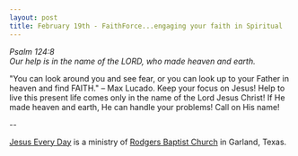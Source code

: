 ```yaml
---
layout: post
title: February 19th - FaithForce...engaging your faith in Spiritual
---
```


_Psalm 124:8  
Our help is in the name of the LORD, who made heaven and earth._

"You can look around you and see fear, or you can look up to your
Father in heaven and find FAITH." &ndash; Max Lucado. Keep your focus
on Jesus! Help to live this present life comes only in the name of the
Lord Jesus Christ! If He made heaven and earth, He can handle your
problems! Call on His name!

 --

<a href=http://jesuseveryday.net>Jesus Every Day</a> is a ministry of <a href=http://rodgersbaptist.net>Rodgers Baptist Church</a> in Garland, Texas.
